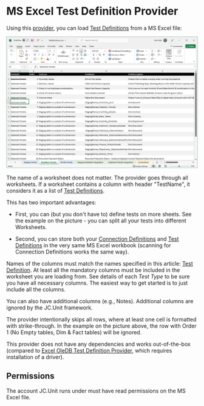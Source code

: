 # MS Excel Test Definition Provider

Using this [provider](../test-definition-providers), you can load [Test Definitions](../what-is-test-definition) from a MS Excel file:

![Excel OleDB Connection Definition Provider](../../../Images/media/excel-test-definitions.jpg)

The name of a worksheet does not matter. The provider goes through all worksheets. If a worksheet contains a column with header "TestName", it considers it as a list of [Test Definitions](../what-is-test-definition).

This has two important advantages:

* First, you can (but you don't have to) define tests on more sheets. See the example on the picture - you can split all your tests into different Worksheets. 

* Second, you can store both your [Connection Definitions](../what-is-connection-definition) and [Test Definitions](../../test-definitions/what-is-test-definition) in the very same MS Excel workbook (scanning for Connection Definitions works the same way).

Names of the columns must match the names specified in this article: [Test Definition](../what-is-test-definition). At least all the mandatory columns must be included in the worksheet you are loading from. See details of each *Test Type* to be sure you have all necessary columns. The easiest way to get started is to just include all the columns.

You can also have additional columns (e.g.,  Notes). Additional columns are ignored by the JC.Unit framework.

The provider intentionally skips all rows, where at least one cell is formatted with strike-through. In the example on the picture above, the row with Order 1 (No Empty tables, Dim & Fact tables) will be ignored.

This provider does not have any dependencies and works out-of-the-box (compared to [Excel OleDB Test Definition Provider](./ms-excel-oledb), which requires installation of a driver).

## Permissions

The account JC.Unit runs under must have read permissions on the MS Excel file.
